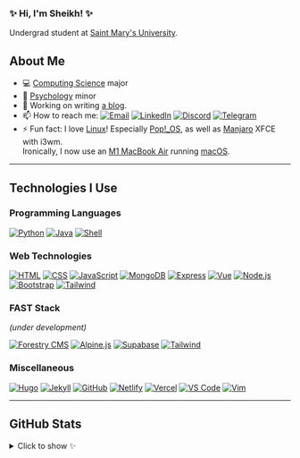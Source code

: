 ### ✨ Hi, I'm Sheikh! ✨

Undergrad student at [Saint Mary's University][smu].

## About Me

-   💻 [Computing Science][smu_cs] major
-   🧠 [Psychology][smu_psyc] minor
-   🔭 Working on writing [a blog][cy_blog].
-   📫 How to reach me: [![Email][img_email]][email] [![LinkedIn][img_linkedin]][linkedin] [![Discord][img_discord]][discord] [![Telegram][img_telegram]][telegram]
-   ⚡ Fun fact: I love [Linux][wiki_linux]! Especially [Pop!\_OS][pop_os], as well as [Manjaro][manjaro] XFCE with i3wm.<br />Ironically, I now use an [M1 MacBook Air][macbook_air] running [macOS][macos].

---

## Technologies I Use

### Programming Languages

[![Python][img_python]][python]
[![Java][img_java]][java]
[![Shell][img_bash]][zsh]

### Web Technologies

[![HTML][img_html]][html]
[![CSS][img_css]][css]
[![JavaScript][img_js]][js]
[![MongoDB][img_mongodb]][mongodb]
[![Express][img_express]][express]
[![Vue][img_vue]][vue]
[![Node.js][img_nodejs]][nodejs]
[![Bootstrap][img_bootstrap]][bootstrap]
[![Tailwind][img_tailwind]][tailwind]

### FAST Stack

_(under development)_

[![Forestry CMS][img_forestry]][forestry]
[![Alpine.js][img_alpinejs]][alpinejs]
[![Supabase][img_supabase]][supabase]
[![Tailwind][img_tailwind]][tailwind]

### Miscellaneous

[![Hugo][img_hugo]][hugo]
[![Jekyll][img_jekyll]][jekyll]
[![GitHub][img_github]][github]
[![Netlify][img_netlify]][netlify]
[![Vercel][img_vercel]][vercel]
[![VS Code][img_vs_code]][vs_code]
[![Vim][img_vim]][vim]

---

## GitHub Stats

<details>
<summary>Click to show ✨</summary>
<br />

<div align="center">
    <img src="https://gitstatus.cybar.dev/api?username=cybardev&hide_border=true&theme=dark&show_icons=true&count_private=true&icon_color=ff86dd&bg_color=000" alt="stats" />
    <br />
    <img src="https://github-readme-streak-stats.herokuapp.com?user=cybardev&theme=highcontrast&hide_border=true&stroke=000&ring=ff86dd&fire=fff&currStreakLabel=fff&date_format=j%20M%5B%20Y%5D" alt="streaks">
    <br />
    <img src="https://gitstatus.cybar.dev/api/top-langs/?username=cybardev&layout=compact&hide_border=true&langs_count=8&theme=dark&bg_color=000" alt="languages" />
</div>

</details>

<!-- Links -->

[smu]: https://www.smu.ca/ "SMU website"
[smu_cs]: https://www.smu.ca/academics/computing-science-program.html "CS at SMU"
[smu_psyc]: https://www.smu.ca/academics/psychology-program.html "Psychology at SMU"
[cy_blog]: https://cybar.dev "cybar.dev"
[email]: mailto:sheikh@cybar.dev "sheikh@cybar.dev"
[linkedin]: https://linkedin.com/in/cybardev "Sheikh's LinkedIn"
[discord]: https://discord.com/users/316478839146676224 "cybardev#8757"
[telegram]: https://t.me/cybardev "@cybardev"
[wiki_linux]: https://en.wikipedia.org/wiki/Linux/ "Linux on Wikipedia"
[pop_os]: https://pop.system76.com/ "Pop!_OS"
[manjaro]: https://manjaro.org/ "Manjaro Linux"
[macbook_air]: https://www.apple.com/ca/macbook-air/ "Macbook Air on apple.com"
[macos]: https://www.apple.com/ca/macos/ "MacOS on apple.com"
[python]: https://www.python.org "Python"
[java]: https://www.java.com "Java"
[zsh]: https://www.zsh.org "Zsh"
[html]: https://developer.mozilla.org/en-US/docs/Web/HTML "HTML5"
[css]: https://developer.mozilla.org/en-US/docs/Web/CSS "CSS3"
[js]: https://www.javascript.com "Javascript (ES6 standard)"
[mongodb]: https://www.mongodb.com/ "MongoDB"
[express]: https://expressjs.com/ "Express.js"
[vue]: https://vuejs.org/ "Vue.js"
[nodejs]: https://nodejs.org "Node.js"
[bootstrap]: https://getbootstrap.com "Bootstrap 5"
[tailwind]: https://tailwindcss.com "Tailwind CSS"
[forestry]: https://forestry.io "Forestry CMS"
[alpinejs]: https://alpinejs.dev "Alpine.js"
[supabase]: https://supabase.com "Supabase"
[hugo]: https://gohugo.io "Hugo - static site generator"
[jekyll]: https://gohugo.io "Jekyll - static site generator"
[github]: https://github.com "GitHub"
[netlify]: https://www.netlify.com "Netlify"
[vercel]: https://vercel.com "Vercel"
[vs_code]: https://code.visualstudio.com/ "Visual Studio Code"
[vim]: https://marketplace.visualstudio.com/items?itemname=vscodevim.vim "Vim Extension for VS Code"

<!-- Contact -->

[img_email]: https://img.shields.io/badge/-Email-grey?style=flat&logo=mail.ru
[img_linkedin]: https://img.shields.io/badge/-LinkedIn-grey?style=flat&logo=linkedin
[img_discord]: https://img.shields.io/badge/-Discord-grey?style=flat&logo=discord&logoColor=white
[img_telegram]: https://img.shields.io/badge/-Telegram-grey?style=flat&logo=minutemailer&logoColor=white

<!-- Badges -->

[img_python]: https://img.shields.io/badge/-Python-3670A0?style=for-the-badge&logo=python&logoColor=white
[img_java]: https://img.shields.io/badge/-Java-ED8B00?style=for-the-badge&logo=java&logoColor=white
[img_bash]: https://img.shields.io/badge/-Shell-darkslategrey?style=for-the-badge&logo=gnubash&logoColor=white
[img_html]: https://img.shields.io/badge/-HTML-E34F26?style=for-the-badge&logo=html5&logoColor=white
[img_css]: https://img.shields.io/badge/-CSS3-1572B6?style=for-the-badge&logo=css3&logoColor=white
[img_js]: https://img.shields.io/badge/-JS-F7DF1E?style=for-the-badge&logo=javascript&logoColor=black
[img_mongodb]: https://img.shields.io/badge/-MongoDB-4ea94b?style=for-the-badge&logo=mongodb&logoColor=white
[img_express]: https://img.shields.io/badge/-Express-ivory?style=for-the-badge&logo=express&logoColor=black
[img_vue]: https://img.shields.io/badge/-Vue-35495e?style=for-the-badge&logo=vue.js
[img_nodejs]: https://img.shields.io/badge/-Node.js-6DA55F?style=for-the-badge&logo=node.js&logoColor=white
[img_bootstrap]: https://img.shields.io/badge/-Bootstrap-563D7C?style=for-the-badge&logo=bootstrap&logoColor=white
[img_tailwind]: https://img.shields.io/badge/-Tailwind-38B2AC?style=for-the-badge&logo=tailwindcss&logoColor=white
[img_forestry]: https://img.shields.io/badge/-Forestry%20CMS-black?style=for-the-badge&logo=forestry
[img_alpinejs]: https://img.shields.io/badge/-Alpine.js-azure?style=for-the-badge&logo=alpine.js
[img_supabase]: https://img.shields.io/badge/-Supabase-3ECF8E?style=for-the-badge&logo=supabase&logoColor=white
[img_hugo]: https://img.shields.io/badge/-Hugo-FF4088?style=for-the-badge&logo=hugo&logoColor=white
[img_jekyll]: https://img.shields.io/badge/-Jekyll-CC0000?style=for-the-badge&logo=jekyll
[img_github]: https://img.shields.io/badge/-GitHub-black?style=for-the-badge&logo=github&logoColor=white
[img_netlify]: https://img.shields.io/badge/-Netlify-00C7B7?style=for-the-badge&logo=netlify&logoColor=azure
[img_vercel]: https://img.shields.io/badge/-Vercel-black?style=for-the-badge&logo=vercel
[img_vs_code]: https://img.shields.io/badge/-VS%20Code-3e3e42?style=for-the-badge&logo=visualstudiocode&logoColor=0078d7
[img_vim]: https://img.shields.io/badge/-Vim-11AB00?style=for-the-badge&logo=vim
